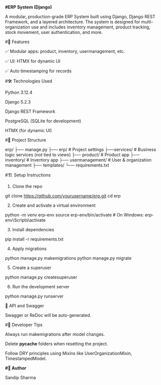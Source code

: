 **#ERP System (Django)**

A modular, production-grade ERP System built using Django, Django REST Framework, and a layered architecture. The system is designed for multi-organization use and includes inventory management, product tracking, stock movement, user authentication, and more.

#🚀 Features

✅ Modular apps: product, inventory, usermanagement, etc.

✅ UI: HTMX for dynamic UI

✅ Auto timestamping for records


#🛠️ Technologies Used

Python 3.12.4

Django 5.2.3

Django REST Framework

PostgreSQL (SQLite for development)

HTMX (for dynamic UI)

#🧩 Project Structure

erp/
├── manage.py
├── erp/              # Project settings
    ├──services/       # Business logic services (not tied to views)
├── product/           # Product app
├── inventory/         # Inventory app
├── usermanagement/    # User & organization management
├── templates/
└── requirements.txt

#🏗️ Setup Instructions

1. Clone the repo

git clone https://github.com/yourusername/erp.git
cd erp

2. Create and activate a virtual environment

python -m venv erp-env
source erp-env/bin/activate  # On Windows: erp-env\Scripts\activate

3. Install dependencies

pip install -r requirements.txt

4. Apply migrations

python manage.py makemigrations
python manage.py migrate

5. Create a superuser

python manage.py createsuperuser

6. Run the development server

python manage.py runserver

🧪 API and Swagger

Swagger or ReDoc will be auto-generated.

#🧼 Developer Tips

Always run makemigrations after model changes.

Delete __pycache__ folders when resetting the project.

Follow DRY principles using Mixins like UserOrganizationMixin, TimestampedModel.

**#🧠 Author**

Sandip Sharma
